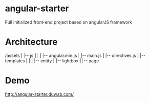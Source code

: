 # angular-starter
Full initialized front-end project based on angularJS framework

# Architecture

/assets
  |
  |-- js
  |   |
  |   |-- angular.min.js
  |   |-- main.js
  |   |-- directives.js
  |
  |-- templates
  |   |
  |   |-- entity
  |   |-- lightbox
  |   |-- page

# Demo
http://angular-starter.duwab.com/